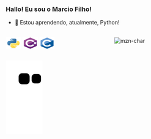 ### Hallo! Eu sou o Marcio Filho!

- 🌱 Estou aprendendo, atualmente, Python!

<div style="display: inline_block"><br>
  <img align="center" alt="mzn-Python" height="30" width="40" src="https://raw.githubusercontent.com/devicons/devicon/master/icons/python/python-original.svg">
  <img align="center" alt="mzn-Csharp" height="30" width="40" src="https://raw.githubusercontent.com/devicons/devicon/master/icons/csharp/csharp-original.svg">
  <img align="center" alt="mzn-C" height="30" width="40" src="https://raw.githubusercontent.com/devicons/devicon/master/icons/c/c-original.svg">
  <img align="right" alt="mzn-char" height="210" width="220"  src="https://cdn.discordapp.com/attachments/1088222249493987339/1094055193869549738/download20230405212250.png">
</div>

##
 
 ![Snake animation](https://github.com/marantonieto/marantonieto/blob/output/github-contribution-grid-snake.svg)

